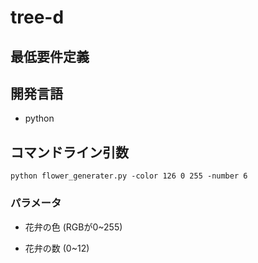 # tree-d


## 最低要件定義

## 開発言語
* python

## コマンドライン引数
`python flower_generater.py -color 126 0 255 -number 6`

### パラメータ
* 花弁の色 (RGBが0~255)

* 花弁の数 (0~12)
